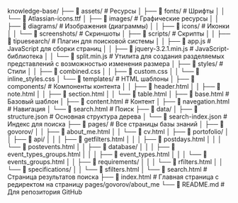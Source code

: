 knowledge-base/
├── 📁 assets/                          # Ресурсы
│   ├── 📁 fonts/                       # Шрифты
│   │   └── 📄 Atlassian-icons.ttf
│   ├── 📁 images/                      # Графические ресурсы
│   │   ├── 📁 diagrams/                # Изображения (диаграммы)
│   │   ├── 📁 icons/                   # Иконки
│   │   └── 📁 screenshots/             # Скриншоты
│   ├── 📁 scripts/                     # Скрипты
│   │   ├── 📁 tipuesearch/             # Плагин для поисковой системы
│   │   ├── 📄 app.js                   # JavaScript для сборки страниц
│   │   ├── 📄 jquery-3.2.1.min.js      # JavaScript-библиотека
│   │   └── 📄 split.min.js             # Утилита для создания разделяемых представлений с возможностью изменения размера
│   ├── 📁 styles/                      # Стили
│   │   ├── 📄 combined.css
│   │   ├── 📄 custom.css
│   │   └── 📄 inline_styles.css
│   └── 📁 templates/                   # HTML шаблоны
│       ├── 📁 components/              # Компоненты контента
│       │   ├── 📄 header.html
│       │   ├── 📄 note.html
│       │   ├── 📄 section.html
│       │   └── 📄 table.html
│       ├── 📄 base.html                # Базовый шаблон
│       ├── 📄 content.html             # Контент 
│       ├── 📄 navegation.html          # Навигация 
│       └── 📄 search.html              # Поиск 
├── 📁 data/
│   ├── 📄 structure.json               # Основная структура дерева
│   └── 📄 search-index.json            # Индекс для поиска
├── 📁 pages/                           # Все страницы базы знаний
│   ├── 📁 govorov/
│   │   ├── 📄 about_me.html
│   │   └── 📄 cv.html
│   ├── 📁 portofolio/
│   │   ├── 📁 api/
│   │   │   ├── 📄 getfilters.html
│   │   │   ├── 📄 postdays.html
│   │   │   └── 📄 postevents.html
│   │   ├── 📁 database/
│   │   │   ├── 📄 event_types_groups.html
│   │   │   ├── 📄 event_types.html
│   │   │   └── 📄 events_groups.html
│   │   ├── 📁 requirements/
│   │   │   └── 📄 rfilters.html
│   │   └── 📁 specifications/
│   │       └── 📄 sfilters.html
│   └── 📄 search.html                  # Страница результатов поиска
├── 📄 index.html                       # Главная страница с редиректом на страницу pages/govorov/about_me
└── 📄 README.md                        # Для репозитория GitHub